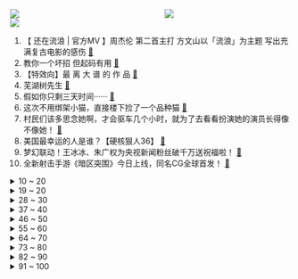 <div >
	<a style="float:left;width:55%;" href = "https://github.com/anuraghazra/github-readme-stats">
	 <img src = "https://github-readme-stats.vercel.app/api?username=iuuuuuaena&theme=buefy&show_icons=true"/>
	</a>
	<a  style="float:right;width:45%" href = "https://github.com/anuraghazra/github-readme-stats">
	 <img  src="https://github-readme-stats.vercel.app/api/top-langs/?username=anuraghazra&layout=compact"/>
	</a>
	</div>

[![](https://img.shields.io/badge/jxd-@jxdgogogo.xyz-yellowgreen.svg)](https://www.jxdgogogo.xyz)<br>
1. 【 还在流浪 | 官方MV 】周杰伦 第二首主打 方文山以「流浪」为主题 写出充满复古电影的感伤 [:link:](//www.bilibili.com/video/BV1Da411n793) <br>
2. 教你一个坏招 但起码有用 [:link:](//www.bilibili.com/video/BV1xN4y1u7Vf) <br>
3. 【特效向】最 离 大 谱 的 作 品 [:link:](//www.bilibili.com/video/BV1RU4y1q7F4) <br>
4. 芜湖树先生 [:link:](//www.bilibili.com/video/BV11f4y1d7g6) <br>
5. 假如你只剩三天时间······ [:link:](//www.bilibili.com/video/BV1SF411N79y) <br>
6. 这次不用绑架小猫，直接楼下捡了一个品种猫 [:link:](//www.bilibili.com/video/BV11V4y1n7xY) <br>
7. 村民们该多思念她啊，才会驱车几个小时，就为了去看看扮演她的演员长得像不像她！ [:link:](//www.bilibili.com/video/BV1DZ4y1Y7vg) <br>
8. 美国最幸运的人是谁？【硬核狠人36】 [:link:](//www.bilibili.com/video/BV1G94y1Q75m) <br>
9. 梦幻联动！王冰冰、朱广权为央视新闻粉丝破千万送祝福啦！ [:link:](//www.bilibili.com/video/BV1K34y1J7GF) <br>
10. 全新射击手游《暗区突围》今日上线，同名CG全球首发！ [:link:](//www.bilibili.com/video/BV1fY4y1j7cT) <br>
<details>
<summary>10 ~ 20</summary>

11. 【ITZY】"SNEAKERS" M/V [:link:](//www.bilibili.com/video/BV1nT411J7Ek) <br>
12. 《原神》幕间PV-「原声大碟」 [:link:](//www.bilibili.com/video/BV1PW4y1S7zC) <br>
13. 《空调刺客》 [:link:](//www.bilibili.com/video/BV1Tt4y1t7TY) <br>
14. 坤 坤 大 战 三 浦 [:link:](//www.bilibili.com/video/BV1p94y197jR) <br>
15. 碰上真厨子了，我感觉我要失业了！ [:link:](//www.bilibili.com/video/BV1EY4y1J7k8) <br>
16. 99%的学生不知道，打破信息差便超越了大部分人！请收藏好这些学生时代信息渠道 [:link:](//www.bilibili.com/video/BV1UU4y1q7NC) <br>
17. 猫：不准笑，好尴尬！ [:link:](//www.bilibili.com/video/BV1QZ4y1Y7Wr) <br>
18. 《未定事件簿》「约定之日」活动PV：眷慕似海，应许此生 [:link:](//www.bilibili.com/video/BV14a411H7ea) <br>
19. 在无尽的沙漠当中没有树木！该如何生存下去【我的世界】 P4 [:link:](//www.bilibili.com/video/BV1QB4y1h73b) <br>
</details>
<details>
<summary>19 ~ 20</summary>

20. oops，劲儿使大了 [:link:](//www.bilibili.com/video/BV1ja411n7Fz) <br>
21. 【原神揭开】全网最清晰的万叶攻略，这个男人到底强在哪？ [:link:](//www.bilibili.com/video/BV1AG411s72g) <br>
22. 答应你们的亲子鉴定来了 [:link:](//www.bilibili.com/video/BV14r4y1E7Ux) <br>
23. 【原神金苹果群岛】宝箱全收集！(第一天24个)原神2.8限时海岛！精准分类，路线规划！全网最贴心的金苹果群岛宝箱攻略！ [:link:](//www.bilibili.com/video/BV1YT411J7Gz) <br>
24. 韩 国 少 儿 动 画【阅片无数Ⅱ 51】 [:link:](//www.bilibili.com/video/BV1Et4y147vM) <br>
25. 当我和我的闺蜜约饭时 [:link:](//www.bilibili.com/video/BV1bf4y1o7RJ) <br>
26. 列车司机一个月撞死3人，竟拿到了10年的薪水补偿《事不过三》 [:link:](//www.bilibili.com/video/BV1gr4y1E75G) <br>
27. 900年历史的小吃，竟然叫这个名字？太绝了吧！ [:link:](//www.bilibili.com/video/BV1MV4y1H7YH) <br>
28. 《 内 蒙 古 美 食 大 试 吃 》 [:link:](//www.bilibili.com/video/BV16T411J7D2) <br>
</details>
<details>
<summary>28 ~ 30</summary>

29. 【时代少年团】《时代夏令营》02：全力以赴的升舱战 [:link:](//www.bilibili.com/video/BV1xG411p7NA) <br>
30. “穿山甲炖鸡汤？不，这次是挑战煮螺蛳粉！” [:link:](//www.bilibili.com/video/BV1Ye4y1R7eS) <br>
31. 【原神配音】米哈游不会写的台词，我来写！ [:link:](//www.bilibili.com/video/BV1et4y1b7wq) <br>
32. 强哥：我做错了什么？ [:link:](//www.bilibili.com/video/BV1mV4y1E7CT) <br>
33. 整蛊！假装在酒店里洗澡结果突然出现在女友面前…她一看猫眼人傻了！ [:link:](//www.bilibili.com/video/BV1RY4y177re) <br>
34. 把一整只鸡肉全拆光，只啃骨头也贼香！ [:link:](//www.bilibili.com/video/BV1at4y1b7V7) <br>
35. PPT结尾你还只会用谢谢？电影片尾效果来了！ [:link:](//www.bilibili.com/video/BV1Ea411n7z5) <br>
36. 如何在1000米外蹭邻居家WiFi？ [:link:](//www.bilibili.com/video/BV1Pe4y1R7zK) <br>
37. 【姜广涛X金弦】此间天下，与君共谋丨《心之月》花亦山全新推广曲 [:link:](//www.bilibili.com/video/BV1Ht4y147c3) <br>
</details>
<details>
<summary>37 ~ 40</summary>

38. 炮 击 飞 机 ！【迫击炮快乐阴人流#8】 [:link:](//www.bilibili.com/video/BV1wr4y1E71e) <br>
39. 假如我的拉链开了，你会怎么提醒我 [:link:](//www.bilibili.com/video/BV1ce4y1d7tH) <br>
40. 猫娘！但是快乐摇~ [:link:](//www.bilibili.com/video/BV1Me4y1R7Jg) <br>
41. 【直播录像】鹿鸣直播，一起来玩吧~ [:link:](//www.bilibili.com/video/BV1jf4y1o78M) <br>
42. 【原神】2.8金苹果群岛宝箱全收集 （更新至Day1 23+1个） [:link:](//www.bilibili.com/video/BV1Me4y1d7sH) <br>
43. 【荒野大镖客2】我的亚瑟比任何人都需要救赎（第七期） [:link:](//www.bilibili.com/video/BV1rZ4y1Y75Z) <br>
44. 关于我上班第一天就想辞职这件事 [:link:](//www.bilibili.com/video/BV1aa411n7Rm) <br>
45. 竹子是不值钱，但是经手工制作也可以做成工艺品，这就是传统技艺的魅力 [:link:](//www.bilibili.com/video/BV14B4y1p7GM) <br>
46. 【原神整活】警告：进来就会忘掉原版！ [:link:](//www.bilibili.com/video/BV1Ga411H7s9) <br>
</details>
<details>
<summary>46 ~ 50</summary>

47. 这骂的也太难…但又好像没骂哎 [:link:](//www.bilibili.com/video/BV1xT411J7co) <br>
48. 宅 女 复 健 计 划 [:link:](//www.bilibili.com/video/BV1Xa411D7Q8) <br>
49. 这艺术是不是太超前了 [:link:](//www.bilibili.com/video/BV1kd4y1D7DH) <br>
50. 我爸的收藏，来自三十年前的骗局 [:link:](//www.bilibili.com/video/BV11B4y1e7Zp) <br>
51. 《原神·提瓦特篇》幕间PV-「冬夜愚戏」 [:link:](//www.bilibili.com/video/BV1mB4y1e7Lh) <br>
52. 厕所兔  厨子探店¥253 [:link:](//www.bilibili.com/video/BV1Yr4y1E7kM) <br>
53. 【明日方舟】“绿野幻梦”DV-EX平民全关卡低配攻略（含突袭）！阵容平民+低练度+语音详解的愉悦攻略！《明日方舟》|魔法Zc目录 [:link:](//www.bilibili.com/video/BV1qa411n7Xh) <br>
54. 英国公婆的中式烧烤初体验！婆婆疯狂爱上烤茄子 [:link:](//www.bilibili.com/video/BV1jB4y1p7N3) <br>
55. 在泰国又学了一门新技术 [:link:](//www.bilibili.com/video/BV1bt4y147a4) <br>
</details>
<details>
<summary>55 ~ 60</summary>

56. 安 陵 容 重 生 之 勇 闯 娱 乐 圈 [:link:](//www.bilibili.com/video/BV1SB4y1e7BX) <br>
57. 捡了只保护动物 [:link:](//www.bilibili.com/video/BV1394y1974U) <br>
58. 《小陈总之b站居家开箱》2.0 [:link:](//www.bilibili.com/video/BV1634y1H7oM) <br>
59. 太讽刺了！一部儿童动画，竟让老师家长颜面扫地！ [:link:](//www.bilibili.com/video/BV1ja411n7oj) <br>
60. 浙江能有多热：男子车祸6根肋骨被撞裂，忍痛跑到树荫里才躺下 [:link:](//www.bilibili.com/video/BV1YT411J7LL) <br>
61. 无骨鸡爪吃到爽是一种什么体验 [:link:](//www.bilibili.com/video/BV1BV4y1E7i2) <br>
62. 坚持自律的1940天！今天是快乐充实的一天，利用好暑假时间好好提升一下自己吧！加油各位～ [:link:](//www.bilibili.com/video/BV1tY4y1J7Bv) <br>
63. 群星依旧：星之守护者(2022)官方音乐视频 [:link:](//www.bilibili.com/video/BV1T3411F7SZ) <br>
64. “把篮球和鸡联系起来想想”出自哪里？ [:link:](//www.bilibili.com/video/BV1xa411n73L) <br>
</details>
<details>
<summary>64 ~ 70</summary>

65. 关于procreate 你好奇的那几件事 [:link:](//www.bilibili.com/video/BV1xg411f7hi) <br>
66. 当高考生帮英国高中生写数学 [:link:](//www.bilibili.com/video/BV1j94y197Ww) <br>
67. 外卖里的盖浇饭煲仔饭尽量少点 [:link:](//www.bilibili.com/video/BV1ca411H7or) <br>
68. Q版侧脸为啥总画不好？ [:link:](//www.bilibili.com/video/BV1sa411n7Tm) <br>
69. 说起来你可能不信，两条腿的残疾狗游泳都比我游的好！ [:link:](//www.bilibili.com/video/BV1QB4y1h7n3) <br>
70. ⚡最 高 级 的 特 工⚡ [:link:](//www.bilibili.com/video/BV1oT411E7Jx) <br>
71. 【凹凸偶像计划】男团出道曲《星辰回响》（原创同人歌14p超燃大合唱） [:link:](//www.bilibili.com/video/BV19e4y1R7gr) <br>
72. 你知道为什么市面上购买不到军用压缩饼干吗？ [:link:](//www.bilibili.com/video/BV1L94y197m7) <br>
73. 《 奇 怪 的 鼠 鼠 增 加 了 》 [:link:](//www.bilibili.com/video/BV1xU4y1B7QP) <br>
</details>
<details>
<summary>73 ~ 80</summary>

74. 睡前锻炼5分钟，有效改善含胸驼背，1周见效 [:link:](//www.bilibili.com/video/BV1AW4y1S7Gg) <br>
75. 【原神】 俄语配音版 幕间PV「冬夜愚戏」A Winter Night's Lazzo - Genshin Impact (РУССКАЯ ОЗВУЧКА) [:link:](//www.bilibili.com/video/BV1nW4y1S7Ro) <br>
76. 谢谢你万叶🤤，我现在不敢出门了 [:link:](//www.bilibili.com/video/BV1Wf4y1o7Ri) <br>
77. 20年前的奶茶店现在竟然还开着,5元一杯的奶茶,各类汉堡炸串,满满回忆杀!阿姨自来熟~ [:link:](//www.bilibili.com/video/BV1zW4y1m74w) <br>
78. 几百万网友，送我和奶奶上央视啦！ [:link:](//www.bilibili.com/video/BV1AY4y177dz) <br>
79. 你们试过摆烂式旅游吗？ [:link:](//www.bilibili.com/video/BV1vT411J7Sm) <br>
80. 当你发现自己是机器人 [:link:](//www.bilibili.com/video/BV1xB4y1v7AL) <br>
81. 【自律第一步】7天就能重置你被玩坏的大脑，重新掌控你的生活，多巴胺戒断亲测有效，希望大数据推送给所有沉迷娱乐无法自拔的人都能看到！ [:link:](//www.bilibili.com/video/BV1cB4y1v7QH) <br>
82. 【原神手书】风系少男全员 / 𝑫𝒐𝒏'𝒕 𝒃𝒍𝒂𝒎𝒆 𝒊𝒕 𝒐𝒏 𝒕𝒉𝒆 𝒘𝒊𝒏𝒅 𝒃𝒐𝒚𝒔 [:link:](//www.bilibili.com/video/BV1RW4y127Jj) <br>
</details>
<details>
<summary>82 ~ 90</summary>

83. 求求你们别玩假CSGO了，是男人就来体验一下这款真CSGO [:link:](//www.bilibili.com/video/BV1Cd4y1D73z) <br>
84. 送完外卖后，他突然走进了派出所… [:link:](//www.bilibili.com/video/BV1F34y1H71t) <br>
85. 医院是个严肃的地方，可他们偏不、哈哈哈哈哈医生都要被这些患者笑死了 [:link:](//www.bilibili.com/video/BV1xr4y1E7EN) <br>
86. 对不起了，椰子冻店…… [:link:](//www.bilibili.com/video/BV1EY4y1J7Tw) <br>
87. 抓周抓出这种职业，我也是服了…… [:link:](//www.bilibili.com/video/BV1j34y1J7KR) <br>
88. 过山车，哎哟，卧槽 [:link:](//www.bilibili.com/video/BV1kY4y177HA) <br>
89. 突击检查高档自助餐厅 [:link:](//www.bilibili.com/video/BV1zU4y1D7aP) <br>
90. 这不叫卖，叫《赎身》 [:link:](//www.bilibili.com/video/BV1KG411s7tb) <br>
91. 30万粉了！b友说让我cos李逵…给！看吧 [:link:](//www.bilibili.com/video/BV1mB4y1h7V8) <br>
</details>
<details>
<summary>91 ~ 100</summary>

92. 原来动画里的枪法是真实存在的…… [:link:](//www.bilibili.com/video/BV1kf4y1d7b8) <br>
93. 不要再搞以倭代唐了，中华上下五千年百花齐放的各种服饰文化不够用吗～ [:link:](//www.bilibili.com/video/BV18f4y1o78K) <br>
94. 【半佛】坦白分享一套关于卷的公式和决策 [:link:](//www.bilibili.com/video/BV1st4y147Es) <br>
95. 【白西瓜】COS｜努力成为喜欢的角色第2天之不知火 [:link:](//www.bilibili.com/video/BV1tG411p7xZ) <br>
96. 吵架是从一顿海底捞开始的 [:link:](//www.bilibili.com/video/BV1sf4y1o7XT) <br>
97. 【洛天依原创曲】光与影的对白【2022官方生贺曲】 [:link:](//www.bilibili.com/video/BV1dZ4y1Y7bt) <br>
98. 夏日必备美味（铁板虾滑）适合12个月以上宝宝们的一道美食！ [:link:](//www.bilibili.com/video/BV1tB4y1v7mY) <br>
99. 【明日方舟】假如方舟可以融合多位干员力量 [:link:](//www.bilibili.com/video/BV1g94y197Mj) <br>
100. 【才浅手工】工具不齐无所谓！菜刀砍出两米斩马刀 [:link:](//www.bilibili.com/video/BV1Pr4y1J76C) <br>
</details>
